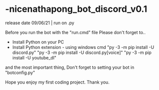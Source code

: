 # -nicenathapong_bot_discord_v0.1
release date 09/06/21 | run on .py

Before you run the bot with the "run.cmd" file
Please don't forget to..

- Install Python on your PC
- Install Python extension - using windows cmd
"py -3 -m pip install -U discord.py"
"py -3 -m pip install -U discord.py[voice]"
"py -3 -m pip install -U youtube_dl"

and the most important thing,
Don't forget to setting your bot in "botconfig.py"

Hope you enjoy my first coding project. Thank you.
